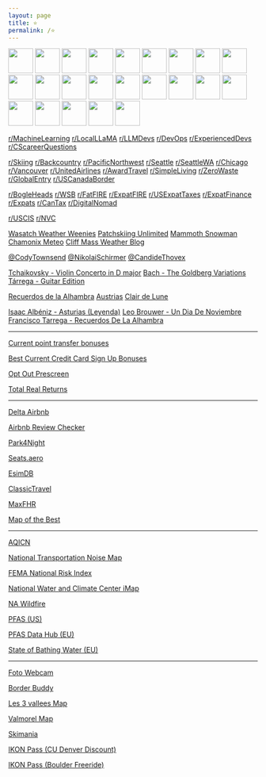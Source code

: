```yaml
---
layout: page
title: ⭐
permalink: /⭐
---
```


<a href="https://news.ycombinator.com/"><img src="https://news.ycombinator.com/favicon.ico" width="50" height="50" /></a>
<a href="https://www.memeorandum.com/"><img src="https://www.memeorandum.com/favicon.ico" width="50" height="50" /></a>
<a href="https://newsasfacts.com/"><img src="https://newsasfacts.com/favicon.ico" width="50" height="50" /></a>
<a href="https://www.lemonde.fr/en/"><img src="https://www.lemonde.fr/favicon.ico" width="50" height="50" /></a>
<a href="https://bogleheads.org/"><img src="https://bogleheads.org/favicon.ico" width="50" height="50" /></a>
<a href="https://www.milemoa.com/bbs/"><img src="https://www.milemoa.com/bbs/files/attach/xeicon/favicon.ico" width="50" height="50" /></a>
<a href="https://slickdeals.net/"><img src="https://slickdeals.net/images/slickdeals_icon.svg" width="50" height="50" /></a>
<a href="https://www.dealabs.com/"><img src="https://www.dealabs.com/favicon.ico" width="50" height="50" /></a>
<a href="https://www.francezone.com/"><img src="https://www.google.com/s2/favicons?domain=francezone.com&sz=50" width="50" height="50" /></a>
<a href="https://www.vanchosun.com/"><img src="https://www.google.com/s2/favicons?domain=vanchosun.com&sz=50" width="50" height="50" /></a>
<a href="https://scottaaronson.blog/"><img src="https://www.google.com/s2/favicons?domain=scottaaronson.blog&sz=50" width="50" height="50" /></a>
<a href="https://colah.github.io/"><img src="https://colah.github.io/favicon.ico" width="50" height="50" /></a>
<a href="https://lilianweng.github.io/"><img src="https://lilianweng.github.io/favicon_wine.ico" width="50" height="50" /></a>
<a href="https://transformer-circuits.pub/"><img src="https://transformer-circuits.pub/favicon.ico" width="50" height="50" /></a>
<a href="https://newsletter.languagemodels.co/"><img src="https://newsletter.languagemodels.co/favicon.ico" width="50" height="50" /></a>
<a href="https://fmhy.net/"><img src="https://www.google.com/s2/favicons?domain=fmhy.net&sz=50" width="50" height="50" /></a>
<a href="https://pairdrop.net/"><img src="https://www.google.com/s2/favicons?domain=pairdrop.net&sz=50" width="50" height="50" /></a>
<a href="https://wepowder.com/"><img src="https://wepowder.com/favicon.ico" width="50" height="50" /></a>
<a href="https://firesmoke.ca/forecasts/current/"><img src="https://www.google.com/s2/favicons?domain=firesmoke.ca&sz=50" width="50" height="50" /></a>
<a href="https://www.flightaware.com/live/cancelled/today"><img src="https://www.flightaware.com/images/favicon.ico" width="50" height="50" /></a>
<a href="https://imoova.com/"><img src="https://imoova.com/favicon.ico?favicon.f607a940.ico" width="50" height="50" /></a>
<a href="https://www.movacar.com/"><img src="https://www.movacar.com//assets/images/favicons/favicon-32x32.png" width="50" height="50" /></a>
<a href="https://www.pointhound.com/"><img src="https://www.pointhound.com/favicon.ico" width="50" height="50" /></a>

[r/MachineLearning](https://farside.link/libreddit/r/MachineLearning/)
[r/LocalLLaMA](https://farside.link/libreddit/r/LocalLLaMA/)
[r/LLMDevs](https://farside.link/libreddit/r/LLMDevs/)
[r/DevOps](https://farside.link/libreddit/r/devops/)
[r/ExperiencedDevs](https://farside.link/libreddit/r/ExperiencedDevs/)
[r/CScareerQuestions](https://farside.link/libreddit/r/cscareerquestions)

[r/Skiing](https://farside.link/libreddit/r/skiing)
[r/Backcountry](https://farside.link/libreddit/r/backcountry)
[r/PacificNorthwest](https://farside.link/libreddit/r/PacificNorthwest) 
[r/Seattle](https://farside.link/libreddit/r/seattle) 
[r/SeattleWA](https://farside.link/libreddit/r/seattlewa) 
[r/Chicago](https://farside.link/libreddit/r/chicago)
[r/Vancouver](https://farside.link/libreddit/r/vancouver)
[r/UnitedAirlines](https://farside.link/libreddit/r/unitedairlines)
[r/AwardTravel](https://farside.link/libreddit/r/awardtravel)
[r/SimpleLiving](https://farside.link/libreddit/r/simpleliving)
[r/ZeroWaste](https://farside.link/libreddit/r/ZeroWaste)
[r/GlobalEntry](https://farside.link/libreddit/r/GlobalEntry)
[r/USCanadaBorder](https://farside.link/libreddit/r/uscanadaborder)

[r/BogleHeads](https://farside.link/libreddit/r/bogleheads)
[r/WSB](https://farside.link/libreddit/r/wallstreetbets)
[r/FatFIRE](https://farside.link/libreddit/r/fatfire)
[r/ExpatFIRE](https://farside.link/libreddit/r/expatfire)
[r/USExpatTaxes](https://farside.link/libreddit/r/usexpattaxes)
[r/ExpatFinance](https://farside.link/libreddit/r/ExpatFinance)
[r/Expats](https://farside.link/libreddit/r/expats)
[r/CanTax](https://farside.link/libreddit/r/cantax)
[r/DigitalNomad](https://farside.link/libreddit/r/digitalnomad/)

[r/USCIS](https://farside.link/libreddit/r/uscis)
[r/NVC](https://farside.link/libreddit/r/NationalVisaCenter)

[Wasatch Weather Weenies](https://wasatchweatherweenies.blogspot.com/)
[Patchskiing Unlimited](https://patchskiing.net/)
[Mammoth Snowman](https://www.mammothsnowman.com/)
[Chamonix Meteo](https://chamonix-meteo.com/)
[Cliff Mass Weather Blog](https://cliffmass.blogspot.com/)

[@CodyTownsend](https://www.youtube.com/@CodyTownsend/videos)
[@NikolaiSchirmer](https://www.youtube.com/@Nikolai_Schirmer/videos)
[@CandideThovex](https://www.youtube.com/@CandideThovexChannel/videos)

[Tchaikovsky - Violin Concerto in D major](https://www.youtube.com/watch?v=QCKL95HAdQ8)
[Bach - The Goldberg Variations](https://www.youtube.com/watch?v=Ah392lnFHxM)
[Tárrega - Guitar Edition](https://www.youtube.com/watch?v=weQz5tGEKwE)

[Recuerdos de la Alhambra](https://www.youtube.com/watch?v=fwjX-m4LkYk)
[Austrias](https://www.youtube.com/watch?v=inBKFMB-yPg)
[Clair de Lune](https://www.youtube.com/watch?v=fZrm9h3JRGs)

[Isaac Albéniz - Asturias (Leyenda)](https://www.songsterr.com/a/wsa/isaac-albeniz-asturias-leyenda-tab-s23643)
[Leo Brouwer - Un Dia De Noviembre](https://www.songsterr.com/a/wsa/leo-brouwer-un-dia-de-noviembre-tab-s3376t0)
[Francisco Tarrega - Recuerdos De La Alhambra](https://www.songsterr.com/a/wsa/francisco-tarrega-recuerdos-de-la-alhambra-tab-s20178)

---

[Current point transfer bonuses](https://frequentmiler.com/current-point-transfer-bonuses/)

[Best Current Credit Card Sign Up Bonuses](https://www.doctorofcredit.com/best-current-credit-card-sign-bonuses/#Recent_Changes)

[Opt Out Prescreen](https://www.optoutprescreen.com/)

[Total Real Returns](https://totalrealreturns.com/s/USDOLLAR,BRK-B,VTI,VXUS,SGOV?start=2022-01-01)

---

[Delta Airbnb](https://www.deltaairbnb.com/content/delta-airbnb/en/overview.html)

[Airbnb Review Checker](https://checkout.reviews)

[Park4Night](https://park4night.com/en)

[Seats.aero](https://seats.aero/)

[EsimDB](https://esimdb.com)

[ClassicTravel](https://www.classictravel.com/)

[MaxFHR](https://maxfhr.com/)

[Map of the Best](https://mapofthebest.com/)

---

[AQICN](https://aqicn.org/map/northamerica/)

[National Transportation Noise Map](https://maps.dot.gov/BTS/NationalTransportationNoiseMap/)

[FEMA National Risk Index](https://hazards.fema.gov/nri/map)

[National Water and Climate Center iMap](https://nwcc-apps.sc.egov.usda.gov/imap)

[NA Wildfire](https://lens.pathandfocus.com/?latitude=37.83&longitude=-92.71&zoom=4)

[PFAS (US)](https://www.ewg.org/interactive-maps/pfas_contamination/map/)

[PFAS Data Hub (EU)](https://pdh.cnrs.fr/en/map/)

[State of Bathing Water (EU)](https://discomap.eea.europa.eu/Bathingwater/)

---

[Foto Webcam](https://www.foto-webcam.eu/)

[Border Buddy](https://borderbuddy.com/camera-feed)

[Les 3 vallees Map](https://lumiplay.link/interactive-map/les-3-vallees/en)

[Valmorel Map](https://valmorel.digisnow.app/map/1/en?fullscreen=true)

[Skimania](https://www.skimania.com/)

[IKON Pass (CU Denver Discount)](https://www.ucdenver.edu/wellness/programs/adventure/ikon-pass-discount)

[IKON Pass (Boulder Freeride)](https://www.cuboulderfreeride.org/ikon-pass)

<script>
    document.getElementsByClassName("post-title").item(0).innerText = null;
</script>
